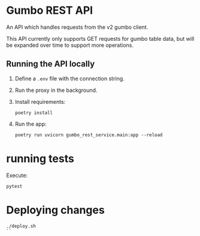 # Gumbo REST API

An API which handles requests from the v2 gumbo client.

This API currently only supports GET requests for gumbo table data, but will be expanded over time to support more operations.

## Running the API locally
1. Define a `.env` file with the connection string.
2. Run the proxy in the background.
3. Install requirements:

    `poetry install`

4. Run the app:

    `poetry run uvicorn gumbo_rest_service.main:app --reload`

# running tests

Execute: 

```
pytest
```

# Deploying changes
```
./deploy.sh
``


